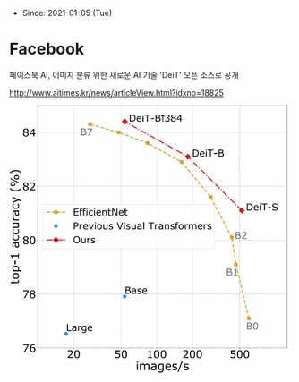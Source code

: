 * Since: 2021-01-05 (Tue)

# Facebook

페이스북 AI, 이미지 분류 위한 새로운 AI 기술 'DeiT' 오픈 소스로 공개

http://www.aitimes.kr/news/articleView.html?idxno=18825

<img src='images/deit-imagenet_benchmark_result.png'>

